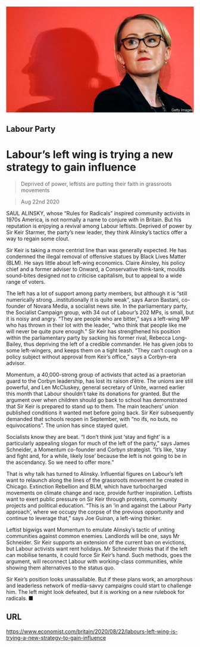 ![](./images/20200822_BRP505.jpg)

## Labour Party

# Labour’s left wing is trying a new strategy to gain influence

> Deprived of power, leftists are putting their faith in grassroots movements

> Aug 22nd 2020

SAUL ALINSKY, whose “Rules for Radicals” inspired community activists in 1970s America, is not normally a name to conjure with in Britain. But his reputation is enjoying a revival among Labour leftists. Deprived of power by Sir Keir Starmer, the party’s new leader, they think Alinsky’s tactics offer a way to regain some clout.

Sir Keir is taking a more centrist line than was generally expected. He has condemned the illegal removal of offensive statues by Black Lives Matter (BLM). He says little about left-wing economics. Claire Ainsley, his policy chief and a former adviser to Onward, a Conservative think-tank, moulds sound-bites designed not to criticise capitalism, but to appeal to a wide range of voters.

The left has a lot of support among party members, but although it is “still numerically strong…institutionally it is quite weak”, says Aaron Bastani, co-founder of Novara Media, a socialist news site. In the parliamentary party, the Socialist Campaign group, with 34 out of Labour’s 202 MPs, is small, but it is noisy and angry. “They are people who are bitter,” says a left-wing MP who has thrown in their lot with the leader, “who think that people like me will never be quite pure enough.” Sir Keir has strengthened his position within the parliamentary party by sacking his former rival, Rebecca Long-Bailey, thus depriving the left of a credible commander. He has given jobs to some left-wingers, and keeps them on a tight leash. “They can’t cough on a policy subject without approval from Keir’s office,” says a Corbyn-era advisor.

Momentum, a 40,000-strong group of activists that acted as a praetorian guard to the Corbyn leadership, has lost its raison d’être. The unions are still powerful, and Len McCluskey, general secretary of Unite, warned earlier this month that Labour shouldn’t take its donations for granted. But the argument over when children should go back to school has demonstrated that Sir Keir is prepared to stand up to them. The main teachers’ union published conditions it wanted met before going back. Sir Keir subsequently demanded that schools reopen in September, with “no ifs, no buts, no equivocations”. The union has since stayed quiet.

Socialists know they are beat. “I don’t think just ‘stay and fight’ is a particularly appealing slogan for much of the left of the party,” says James Schneider, a Momentum co-founder and Corbyn strategist. “It’s like, ‘stay and fight and, for a while, likely lose’ because the left is not going to be in the ascendancy. So we need to offer more.”

That is why talk has turned to Alinsky. Influential figures on Labour’s left want to relaunch along the lines of the grassroots movement he created in Chicago. Extinction Rebellion and BLM, which have turbocharged movements on climate change and race, provide further inspiration. Leftists want to exert public pressure on Sir Keir through protests, community projects and political education. “This is an ‘in and against the Labour Party approach’, where we occupy the corpse of the previous opportunity and continue to leverage that,” says Joe Guinan, a left-wing thinker.

Leftist bigwigs want Momentum to emulate Alinsky’s tactic of uniting communities against common enemies. Landlords will be one, says Mr Schneider. Sir Keir supports an extension of the current ban on evictions, but Labour activists want rent holidays. Mr Schneider thinks that if the left can mobilise tenants, it could force Sir Keir’s hand. Such methods, goes the argument, will reconnect Labour with working-class communities, while showing them alternatives to the status quo.

Sir Keir’s position looks unassailable. But if these plans work, an amorphous and leaderless network of media-savvy campaigns could start to challenge him. The left might look defeated, but it is working on a new rulebook for radicals. ■

## URL

https://www.economist.com/britain/2020/08/22/labours-left-wing-is-trying-a-new-strategy-to-gain-influence
